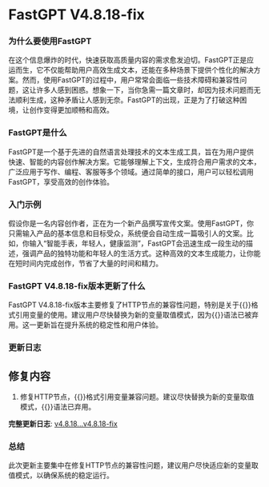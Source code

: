 # FastGPT V4.8.18-fix
### 为什么要使用FastGPT

在这个信息爆炸的时代，快速获取高质量内容的需求愈发迫切。FastGPT正是应运而生，它不仅能帮助用户高效生成文本，还能在多种场景下提供个性化的解决方案。然而，使用FastGPT的过程中，用户常常会面临一些技术障碍和兼容性问题，这让许多人感到困惑。想象一下，当你急需一篇文章时，却因为技术问题而无法顺利生成，这种矛盾让人感到无奈。FastGPT的出现，正是为了打破这种困境，让创作变得更加顺畅和高效。

### FastGPT是什么

FastGPT是一个基于先进的自然语言处理技术的文本生成工具，旨在为用户提供快速、智能的内容创作解决方案。它能够理解上下文，生成符合用户需求的文本，广泛应用于写作、编程、客服等多个领域。通过简单的接口，用户可以轻松调用FastGPT，享受高效的创作体验。

### 入门示例

假设你是一名内容创作者，正在为一个新产品撰写宣传文案。使用FastGPT，你只需输入产品的基本信息和目标受众，系统便会自动生成一篇吸引人的文案。比如，你输入“智能手表，年轻人，健康监测”，FastGPT会迅速生成一段生动的描述，强调产品的独特功能和年轻人的生活方式。这种高效的文本生成能力，让你能在短时间内完成创作，节省了大量的时间和精力。

### FastGPT V4.8.18-fix版本更新了什么

FastGPT V4.8.18-fix版本主要修复了HTTP节点的兼容性问题，特别是关于{{}}格式引用变量的使用。建议用户尽快替换为新的变量取值模式，因为{{}}语法已被弃用。这一更新旨在提升系统的稳定性和用户体验。

### 更新日志

## 修复内容
1. 修复HTTP节点，{{}}格式引用变量兼容问题。建议尽快替换为新的变量取值模式，{{}}语法已弃用。

**完整更新日志**: [v4.8.18...v4.8.18-fix](https://github.com/labring/FastGPT/compare/v4.8.18...v4.8.18-fix)

### 总结

此次更新主要集中在修复HTTP节点的兼容性问题，建议用户尽快适应新的变量取值模式，以确保系统的稳定运行。